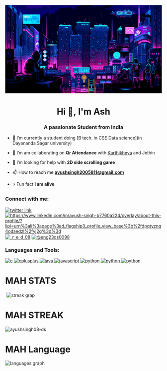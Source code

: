 
<img src=assets/cyberpunk.gif>
<h1 align="center">Hi 👋, I'm Ash</h1>
<h3 align="center">A passionate Student from India</h3>

- 🔭 I’m currently a student doing [B tech. in CSE Data science](in Dayananda Sagar university)

- 👯 I’m am collaborating  on **Qr Attendance** with <a href="https://github.com/alurubalakarthikeya">Karthikheya</a> and <a hre="https://github.com/ArjiJethin" >Jethin</a>

- 🤝 I’m looking for help with **2D side scrolling game**

- 📫 How to reach me **ayushsingh2005811@gmail.com**

- ⚡ Fun fact **I am alive**

<h3 align="left">Connect with me:</h3>
<p align="left">
<a href="https://twitter.com/@11d_ayush" target="blank"><img align="center"  src="https://user-images.githubusercontent.com/74038190/235294011-b8074c31-9097-4a65-a594-4151b58743a8.gif" width="100" alt="twitter link"  /></a>
<a href="https://linkedin.com/in/https://www.linkedin.com/in/ayush-singh-b7760a224/overlay/about-this-profile/?lipi=urn%3ali%3apage%3ad_flagship3_profile_view_base%3b%2fdpqtyznq4odaedzl%2fyj2g%3d%3d" target="blank"><img align="center" src="https://user-images.githubusercontent.com/74038190/235294012-0a55e343-37ad-4b0f-924f-c8431d9d2483.gif" alt="https://www.linkedin.com/in/ayush-singh-b7760a224/overlay/about-this-profile/?lipi=urn%3ali%3apage%3ad_flagship3_profile_view_base%3b%2fdpqtyznq4odaedzl%2fyj2g%3d%3d" height="90" width="90" /></a>
<a href="https://instagram.com/_r_e_d_08" target="blank"><img align="center" src="https://user-images.githubusercontent.com/74038190/235294013-a33e5c43-a01c-43f6-b44d-a406d8b4ab75.gif" alt="_r_e_d_08" height="90" width="90" /></a>
<a href="https://www.hackerrank.com/@eng23ds0098" target="blank"><img align="center" src="https://raw.githubusercontent.com/rahuldkjain/github-profile-readme-generator/master/src/images/icons/Social/hackerrank.svg" alt="@eng23ds0098" height="90" width="90" /></a>
</p>

<h3 align="left">Languages and Tools:</h3>
<p align="left"> <a href="#" target="_blank" rel="noreferrer"> <img src="https://user-images.githubusercontent.com/74038190/212257472-08e52665-c503-4bd9-aa20-f5a4dae769b5.gif" alt="c" width="40" height="40"/> </a> 
<a href="https://www.w3schools.com/cpp/" target="_blank" rel="noreferrer"> <img src="https://user-images.githubusercontent.com/74038190/212257454-16e3712e-945a-4ca2-b238-408ad0bf87e6.gif" alt="cplusplus" width="40" height="40"/> </a> 
<a href="https://www.java.com" target="_blank" rel="noreferrer"> <img src="https://user-images.githubusercontent.com/74038190/212257465-7ce8d493-cac5-494e-982a-5a9deb852c4b.gif" alt="java" width="40" height="40"/> </a> 
<a href="https://developer.mozilla.org/en-US/docs/Web/JavaScript" target="_blank" rel="noreferrer"> <img src="https://user-images.githubusercontent.com/74038190/212257460-738ff738-247f-4445-a718-cdd0ca76e2db.gif" alt="javascript" width="40" height="40"/> </a> 
<a href="https://www.python.org" target="_blank" rel="noreferrer"> <img src="https://github.com/Anmol-Baranwal/Cool-GIFs-For-GitHub/assets/74038190/29fd6286-4e7b-4d6c-818f-c4765d5e39a9" alt="python" width="40" height="40"/> </a>
<a href="https://www.python.org" target="_blank" rel="noreferrer"> <img src="https://github.com/Anmol-Baranwal/Cool-GIFs-For-GitHub/assets/74038190/67f477ed-6624-42da-99f0-1a7b1a16eecb" alt="python" width="40" height="40"/> </a>
<a href="https://www.python.org" target="_blank" rel="noreferrer"> <img src="https://github.com/Anmol-Baranwal/Cool-GIFs-For-GitHub/assets/74038190/de038172-e903-4951-926c-755878deb0b4" alt="python" width="40" height="40"/> </a>
 </p>

<h1>MAH STATS </h1>
<p>&nbsp;<img align="center" src="https://github-readme-stats.vercel.app/api?username=ayushsingh08-ds&show_icons=true&locale=en&&mode=daily&theme=radical&hide_border=false&border_radius=5" height="170vh" alt="streak grap" alt="ayushsingh08-ds" /></p>
<h1>MAH STREAK </h1>

<p><img align="center" src="https://github-readme-streak-stats.herokuapp.com/?user=ayushsingh08-ds&theme=radical&locale=en&hide_title=false&langs_count=12&hide_border=false" alt="ayushsingh08-ds" /></p>

<h1>MAH Language  </h1>
<p><img align="left" src="https://github-readme-stats.vercel.app/api/top-langs/?username=ayushsingh08-ds&layout=donut&theme=radical&locale=en&hide_title=false&langs_count=12&hide_border=false" height="220vh" width="" alt="languages graph" /></p>